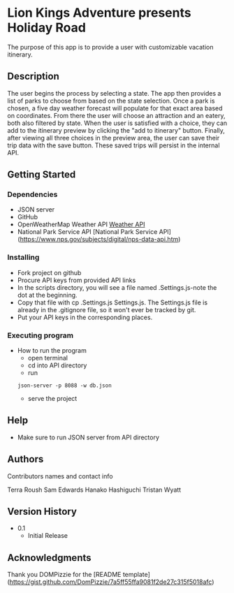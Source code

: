 # Lion Kings Adventure presents Holiday Road

The purpose of this app is to provide a user with customizable vacation itinerary. 

## Description

The user begins the process by selecting a state. The app then provides a list of parks to choose from based on the state selection. Once a park is chosen, a five day weather forecast will populate for that exact area based on coordinates. From there the user will choose an attraction and an eatery, both also filtered by state. When the user is satisfied with a choice, they can add to the itinerary preview by clicking the "add to itinerary" button. Finally, after viewing all three choices in the preview area, the user can save their trip data with the save button. These saved trips will persist in the internal API.

## Getting Started

### Dependencies

* JSON server
* GitHub
* OpenWeatherMap Weather API [Weather API](https://openweathermap.org/api)
* National Park Service API [National Park Service API] (https://www.nps.gov/subjects/digital/nps-data-api.htm)

### Installing

* Fork project on github
* Procure API keys from provided API links
* In the scripts directory, you will see a file named .Settings.js-note the dot at the beginning.
* Copy that file with cp .Settings.js Settings.js. The Settings.js file is already in the .gitignore file, so it won't ever be tracked by git.
* Put your API keys in the corresponding places.

### Executing program

* How to run the program
    * open terminal
    * cd into API directory
    * run 
    ```
    json-server -p 8088 -w db.json
    ```
    * serve the project

## Help

* Make sure to run JSON server from API directory

## Authors

Contributors names and contact info

Terra Roush
Sam Edwards
Hanako Hashiguchi
Tristan Wyatt

## Version History

* 0.1
    * Initial Release

## Acknowledgments

Thank you DOMPizzie for the [README template] (https://gist.github.com/DomPizzie/7a5ff55ffa9081f2de27c315f5018afc)